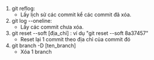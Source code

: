 1. git reflog:
    - Lấy lịch sử các commit kể các commit đã xóa.
2. git log --oneline:
    - Lấy các commit chưa xóa.
3. git reset --soft [địa_chỉ] : ví dụ "git reset --soft 8a37457"
    - Reset lại 1 commit theo địa chỉ của commit đó
4. git branch -D [ten_branch]
    - Xóa 1 branch